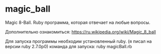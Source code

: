 # magic_ball

Magic 8-Ball. Ruby программа, которая отвечает на любые вопросы.

Дополнительно ознакомиться:
https://ru.wikipedia.org/wiki/Magic_8_ball

Для запуска программы необходим установленный ruby. (я писал на версии ruby 2.7.0p0)
команда для запуска: ruby magicBall.rb
